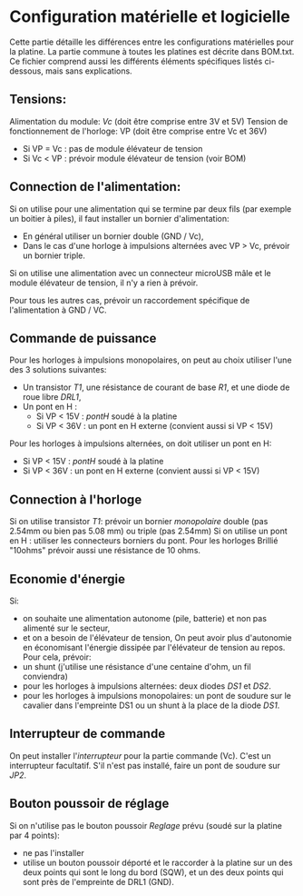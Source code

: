 # Configuration matérielle et logicielle

Cette partie détaille les différences entre les configurations matérielles pour la platine. La partie commune à toutes les platines est décrite dans BOM.txt. Ce fichier comprend aussi les différents éléments spécifiques listés ci-dessous, mais sans explications.

## Tensions:
Alimentation du module: _Vc_ (doit être comprise entre 3V et 5V)
Tension de fonctionnement de l'horloge: VP (doit être comprise entre Vc et 36V)

- Si VP = Vc : pas de module élévateur de tension
- Si Vc < VP :  prévoir module élévateur de tension (voir BOM)

## Connection de l'alimentation:
Si on utilise pour une alimentation qui se termine par deux fils (par exemple un boitier à piles), il faut installer un bornier d'alimentation:
- En général utiliser un bornier double (GND / Vc),
- Dans le cas d'une horloge à impulsions alternées avec VP > Vc, prévoir un bornier triple.

Si on utilise une alimentation avec un connecteur microUSB mâle et le module élévateur de tension, il n'y a rien à prévoir.

Pour tous les autres cas, prévoir un raccordement spécifique de l'alimentation à GND / VC.

## Commande de puissance
Pour les horloges à impulsions monopolaires, on peut au choix utiliser l'une des 3 solutions suivantes:
- Un transistor *T1*, une résistance de courant de base *R1*, et une diode de roue libre *DRL1*,
- Un pont en H :
   - Si VP < 15V : *pontH* soudé à la platine
   - Si VP < 36V : un pont en H externe (convient aussi si VP < 15V)
   
Pour les horloges à impulsions alternées, on doit utiliser un pont en H:
   - Si VP < 15V : *pontH* soudé à la platine
   - Si VP < 36V : un pont en H externe (convient aussi si VP < 15V)

## Connection à l'horloge
Si on utilise transistor *T1*: prévoir un bornier *monopolaire* double (pas 2.54mm ou bien pas 5.08 mm) ou triple (pas 2.54mm)
Si on utilise un pont en H : utiliser les connecteurs borniers du pont.
Pour les horloges Brillié "10ohms" prévoir aussi une résistance de 10 ohms.

## Economie d'énergie
Si:
- on souhaite une alimentation autonome (pile, batterie) et non pas alimenté sur le secteur,
- et on a besoin de l'élévateur de tension, 
On peut avoir plus d'autonomie en économisant l'énergie dissipée par l'élévateur de tension au repos.
Pour cela, prévoir:
- un shunt (j'utilise une résistance d'une centaine d'ohm, un fil conviendra)
- pour les horloges à impulsions alternées: deux diodes *DS1* et *DS2*.
- pour les horloges à impulsions monopolaires: un pont de soudure sur le cavalier dans l'empreinte DS1 ou un shunt à la place de la diode *DS1*.

## Interrupteur de commande
On peut installer l'*interrupteur* pour la partie commande (Vc). C'est un interrupteur facultatif. S'il n'est pas installé, faire un pont de soudure sur *JP2*.

## Bouton poussoir de réglage
Si on n'utilise pas le bouton poussoir *Reglage* prévu (soudé sur la platine par 4 points):
- ne pas l'installer
- utilise un bouton poussoir déporté et le raccorder à la platine sur un des deux points qui sont le long du bord (SQW), et un des deux points qui sont près de l'empreinte de DRL1 (GND).
